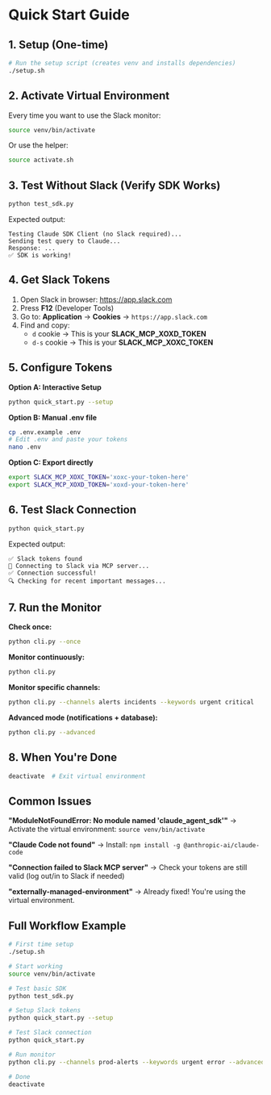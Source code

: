 # Quick Start Guide

## 1. Setup (One-time)

```bash
# Run the setup script (creates venv and installs dependencies)
./setup.sh
```

## 2. Activate Virtual Environment

Every time you want to use the Slack monitor:

```bash
source venv/bin/activate
```

Or use the helper:
```bash
source activate.sh
```

## 3. Test Without Slack (Verify SDK Works)

```bash
python test_sdk.py
```

Expected output:
```
Testing Claude SDK Client (no Slack required)...
Sending test query to Claude...
Response: ...
✅ SDK is working!
```

## 4. Get Slack Tokens

1. Open Slack in browser: https://app.slack.com
2. Press **F12** (Developer Tools)
3. Go to: **Application** → **Cookies** → `https://app.slack.com`
4. Find and copy:
   - `d` cookie → This is your **SLACK_MCP_XOXD_TOKEN**
   - `d-s` cookie → This is your **SLACK_MCP_XOXC_TOKEN**

## 5. Configure Tokens

**Option A: Interactive Setup**
```bash
python quick_start.py --setup
```

**Option B: Manual .env file**
```bash
cp .env.example .env
# Edit .env and paste your tokens
nano .env
```

**Option C: Export directly**
```bash
export SLACK_MCP_XOXC_TOKEN='xoxc-your-token-here'
export SLACK_MCP_XOXD_TOKEN='xoxd-your-token-here'
```

## 6. Test Slack Connection

```bash
python quick_start.py
```

Expected output:
```
✅ Slack tokens found
🔌 Connecting to Slack via MCP server...
✅ Connection successful!
🔍 Checking for recent important messages...
```

## 7. Run the Monitor

**Check once:**
```bash
python cli.py --once
```

**Monitor continuously:**
```bash
python cli.py
```

**Monitor specific channels:**
```bash
python cli.py --channels alerts incidents --keywords urgent critical
```

**Advanced mode (notifications + database):**
```bash
python cli.py --advanced
```

## 8. When You're Done

```bash
deactivate  # Exit virtual environment
```

## Common Issues

**"ModuleNotFoundError: No module named 'claude_agent_sdk'"**
→ Activate the virtual environment: `source venv/bin/activate`

**"Claude Code not found"**
→ Install: `npm install -g @anthropic-ai/claude-code`

**"Connection failed to Slack MCP server"**
→ Check your tokens are still valid (log out/in to Slack if needed)

**"externally-managed-environment"**
→ Already fixed! You're using the virtual environment.

## Full Workflow Example

```bash
# First time setup
./setup.sh

# Start working
source venv/bin/activate

# Test basic SDK
python test_sdk.py

# Setup Slack tokens
python quick_start.py --setup

# Test Slack connection
python quick_start.py

# Run monitor
python cli.py --channels prod-alerts --keywords urgent error --advanced

# Done
deactivate
```
